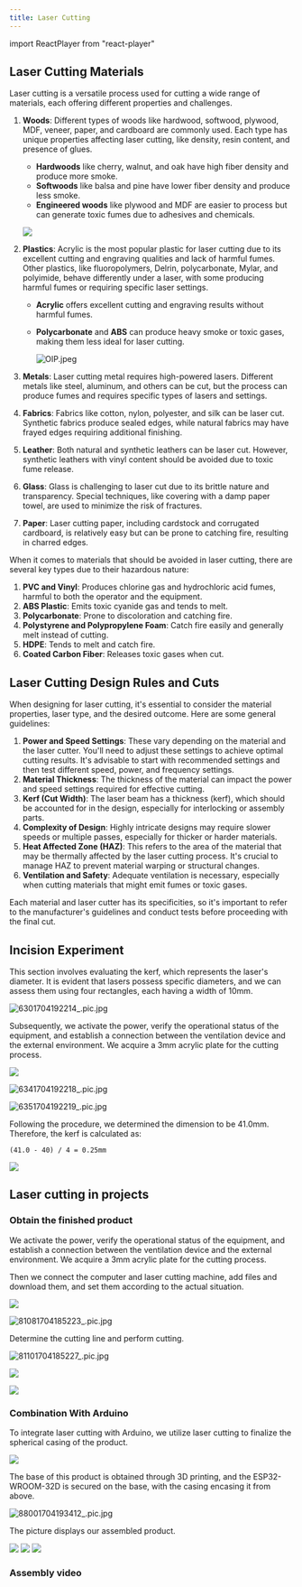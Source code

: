 ```yaml
---
title: Laser Cutting
---
```


import ReactPlayer from "react-player"

## Laser Cutting Materials

Laser cutting is a versatile process used for cutting a wide range of materials, each offering different properties and
challenges.

1. **Woods**: Different types of woods like hardwood, softwood, plywood, MDF, veneer, paper, and cardboard are commonly
   used. Each type has unique properties affecting laser cutting, like density, resin content, and presence of glues.

    - **Hardwoods** like cherry, walnut, and oak have high fiber density and produce more smoke.
    - **Softwoods** like balsa and pine have lower fiber density and produce less smoke.
    - **Engineered woods** like plywood and MDF are easier to process but can generate toxic fumes due to adhesives and
      chemicals.

   ![](https://bosiden-pop.oss-cn-hangzhou.aliyuncs.com/pattern/other/other/3db8f6639c861ee0fed9a425766a1a54b51ea7b130.png)

2. **Plastics**: Acrylic is the most popular plastic for laser cutting due to its excellent cutting and engraving
   qualities and lack of harmful fumes. Other plastics, like fluoropolymers, Delrin, polycarbonate, Mylar, and
   polyimide, behave differently under a laser, with some producing harmful fumes or requiring specific laser settings.

    - **Acrylic** offers excellent cutting and engraving results without harmful fumes.

    - **Polycarbonate** and **ABS** can produce heavy smoke or toxic gases, making them less ideal for laser cutting.

      ![OIP.jpeg](https://bosiden-pop.oss-cn-hangzhou.aliyuncs.com/pattern/other/other/3d277486ffd0ec2d072b051015607349132117ddbd.jpeg)

3. **Metals**: Laser cutting metal requires high-powered lasers. Different metals like steel, aluminum, and others can
   be cut, but the process can produce fumes and requires specific types of lasers and settings.

4. **Fabrics**: Fabrics like cotton, nylon, polyester, and silk can be laser cut. Synthetic fabrics produce sealed
   edges, while natural fabrics may have frayed edges requiring additional finishing.

5. **Leather**: Both natural and synthetic leathers can be laser cut. However, synthetic leathers with vinyl content
   should be avoided due to toxic fume release.

6. **Glass**: Glass is challenging to laser cut due to its brittle nature and transparency. Special techniques, like
   covering with a damp paper towel, are used to minimize the risk of fractures.

7. **Paper**: Laser cutting paper, including cardstock and corrugated cardboard, is relatively easy but can be prone to
   catching fire, resulting in charred edges.

When it comes to materials that should be avoided in laser cutting, there are several key types due to their hazardous
nature:

1. **PVC and Vinyl**: Produces chlorine gas and hydrochloric acid fumes, harmful to both the operator and the
   equipment.
2. **ABS Plastic**: Emits toxic cyanide gas and tends to melt.
3. **Polycarbonate**: Prone to discoloration and catching fire.
4. **Polystyrene and Polypropylene Foam**: Catch fire easily and generally melt instead of cutting.
5. **HDPE**: Tends to melt and catch fire.
6. **Coated Carbon Fiber**: Releases toxic gases when cut.

## Laser Cutting Design Rules and Cuts

When designing for laser cutting, it's essential to consider the material properties, laser type, and the desired
outcome. Here are some general guidelines:

1. **Power and Speed Settings**: These vary depending on the material and the laser cutter. You'll need to adjust these
   settings to achieve optimal cutting results. It's advisable to start with recommended settings and then test
   different speed, power, and frequency settings.
2. **Material Thickness**: The thickness of the material can impact the power and speed settings required for effective
   cutting.
3. **Kerf (Cut Width)**: The laser beam has a thickness (kerf), which should be accounted for in the design, especially
   for interlocking or assembly parts.
4. **Complexity of Design**: Highly intricate designs may require slower speeds or multiple passes, especially for
   thicker or harder materials.
5. **Heat Affected Zone (HAZ)**: This refers to the area of the material that may be thermally affected by the laser
   cutting process. It's crucial to manage HAZ to prevent material warping or structural changes.
6. **Ventilation and Safety**: Adequate ventilation is necessary, especially when cutting materials that might emit
   fumes or toxic gases.

Each material and laser cutter has its specificities, so it's important to refer to the manufacturer's guidelines and
conduct tests before proceeding with the final cut.

## Incision Experiment

This section involves evaluating the kerf, which represents the laser's diameter. It is evident that lasers possess
specific diameters, and we can assess them using four rectangles, each having a width of 10mm.

![6301704192214_.pic.jpg](https://bosiden-pop.oss-cn-hangzhou.aliyuncs.com/pattern/other/other/3d1e88005ced8ed41a498d3dcfc53010729256ee95.jpg)

Subsequently, we activate the power, verify the operational status of the equipment, and establish a connection between
the ventilation device and the external environment. We acquire a 3mm acrylic plate for the cutting process.

![](https://bosiden-pop.oss-cn-hangzhou.aliyuncs.com/pattern/other/other/3d202401021954998.jpg)

![6341704192218_.pic.jpg](https://bosiden-pop.oss-cn-hangzhou.aliyuncs.com/pattern/other/other/3dce080645f7f08a3a5433d233050339a3b56daa14.jpg)

![6351704192219_.pic.jpg](https://bosiden-pop.oss-cn-hangzhou.aliyuncs.com/pattern/other/other/3da95f13d6a7fac261ffd24cd31fd7b37f2d4bc84f.jpg)

<div style={{
    display: "flex",
    justifyContent: "center",
    alignItems: "center",
    width: "100%",
  }}>
    <ReactPlayer width="70%" controls url="https://bosiden-pop.oss-cn-hangzhou.aliyuncs.com/pattern/other/other/3d202401021959441.mp4" />
</div>

Following the procedure, we determined the dimension to be 41.0mm. Therefore, the kerf is calculated as:

```
(41.0 - 40) / 4 = 0.25mm
```

![](https://bosiden-pop.oss-cn-hangzhou.aliyuncs.com/pattern/other/other/3d202401021956575.jpg)

## Laser cutting in projects

### Obtain the finished product

We activate the power, verify the operational status of the equipment, and establish a connection between the
ventilation device and the external environment. We acquire a 3mm acrylic plate for the cutting process.

Then we connect the computer and laser cutting machine, add files and download them, and set them according to the
actual situation.

![](https://bosiden-pop.oss-cn-hangzhou.aliyuncs.com/pattern/other/other/3d5f020fe92ae9bdfe45f13f79d23f28d5d2223bac.jpg)

![81081704185223_.pic.jpg](https://bosiden-pop.oss-cn-hangzhou.aliyuncs.com/pattern/other/other/3de15a0e0115919def319c69537a3ca300a333a31e.jpg)

Determine the cutting line and perform cutting.

<div style={{
    display: "flex",
    justifyContent: "center",
    alignItems: "center",
    width: "100%",
  }}>
    <ReactPlayer width="70%"  controls url="https://bosiden-pop.oss-cn-hangzhou.aliyuncs.com/pattern/other/other/3d202401022005498.mp4" />
</div>

![81101704185227_.pic.jpg](https://bosiden-pop.oss-cn-hangzhou.aliyuncs.com/pattern/other/other/3d861643028f4545cc4a4c657e04c449b77ca5bc1b.jpg)

![](https://bosiden-pop.oss-cn-hangzhou.aliyuncs.com/pattern/other/other/3d202401031854692.jpg)

![](https://bosiden-pop.oss-cn-hangzhou.aliyuncs.com/pattern/other/other/3d202401031854691.jpg)

### Combination With Arduino

To integrate laser cutting with Arduino, we utilize laser cutting to finalize the spherical casing of the product.

![](https://bosiden-pop.oss-cn-hangzhou.aliyuncs.com/pattern/other/other/3d202401031048468.jpg)

The base of this product is obtained through 3D printing, and the ESP32-WROOM-32D is secured on the base, with the
casing encasing it from above.

![88001704193412_.pic.jpg](https://bosiden-pop.oss-cn-hangzhou.aliyuncs.com/pattern/other/other/3dc83224899c615f03e54bcc8ad5c6c9b6ca0de139.jpg)

The picture displays our assembled product.

![](https://bosiden-pop.oss-cn-hangzhou.aliyuncs.com/pattern/other/other/3d202401031849642.jpg)
![](https://bosiden-pop.oss-cn-hangzhou.aliyuncs.com/pattern/other/other/3d202401031849643.jpg)
![](https://bosiden-pop.oss-cn-hangzhou.aliyuncs.com/pattern/other/other/3d202401031849644.jpg)

### Assembly video

<div style={{
    display: "flex",
    justifyContent: "center",
    alignItems: "center",
    width: "100%",
  }}>
    <ReactPlayer width="70%"  controls url="https://bosiden-pop.oss-cn-hangzhou.aliyuncs.com/pattern/other/other/3d202401032048220.mp4" />
</div>

